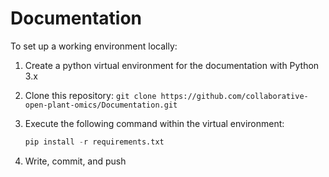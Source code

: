 # Documentation

To set up a working environment locally:

1. Create a python virtual environment for the documentation with Python 3.x
2. Clone this repository: `git clone https://github.com/collaborative-open-plant-omics/Documentation.git`
3. Execute the following command within the virtual environment:
	```python
	pip install -r requirements.txt
	```
	
4. Write, commit, and push


